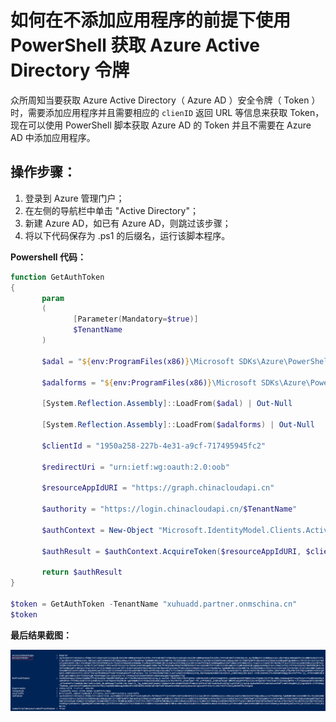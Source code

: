<properties
                pageTitle="如何在不添加应用程序的前提下使用 PowerShell 获取 Azure Active Directory 令牌"
                description="使用 PowerShell 在不添加应用程序的前提下获取 Azure Active Directory 令牌"
                services="active-directory"
                documentationCenter=""
                authors=""
                manager=""
                editor=""
                tags="active-directory,Token,Azure 管理门户,PowerShell"/>

<tags
                ms.service="active-directory-aog"
                ms.date="12/15/2016"
                wacn.date="12/15/2016"/>

# 如何在不添加应用程序的前提下使用 PowerShell 获取 Azure Active Directory 令牌

众所周知当要获取 Azure Active Directory（ Azure AD ）安全令牌（ Token ）时，需要添加应用程序并且需要相应的 `clienID` 返回 URL 等信息来获取 Token，现在可以使用 PowerShell 脚本获取 Azure AD 的 Token 并且不需要在 Azure AD 中添加应用程序。

## 操作步骤：
1. 登录到 Azure 管理门户；
2. 在左侧的导航栏中单击 "Active Directory"；
3. 新建 Azure AD，如已有 Azure AD，则跳过该步骤；
4. 将以下代码保存为 .ps1 的后缀名，运行该脚本程序。  

**Powershell 代码：**  

```PowerShell
function GetAuthToken
{
       param
       (
              [Parameter(Mandatory=$true)]
              $TenantName
       )
 
       $adal = "${env:ProgramFiles(x86)}\Microsoft SDKs\Azure\PowerShell\ServiceManagement\Azure\Services\Microsoft.IdentityModel.Clients.ActiveDirectory.dll"
 
       $adalforms = "${env:ProgramFiles(x86)}\Microsoft SDKs\Azure\PowerShell\ServiceManagement\Azure\Services\Microsoft.IdentityModel.Clients.ActiveDirectory.WindowsForms.dll"
 
       [System.Reflection.Assembly]::LoadFrom($adal) | Out-Null
 
       [System.Reflection.Assembly]::LoadFrom($adalforms) | Out-Null
 
       $clientId = "1950a258-227b-4e31-a9cf-717495945fc2" 
 
       $redirectUri = "urn:ietf:wg:oauth:2.0:oob"
 
       $resourceAppIdURI = "https://graph.chinacloudapi.cn"
 
       $authority = "https://login.chinacloudapi.cn/$TenantName"
 
       $authContext = New-Object "Microsoft.IdentityModel.Clients.ActiveDirectory.AuthenticationContext" -ArgumentList $authority
 
       $authResult = $authContext.AcquireToken($resourceAppIdURI, $clientId,$redirectUri, "Auto")
 
       return $authResult
}

$token = GetAuthToken -TenantName "xuhuadd.partner.onmschina.cn"  
$token 

```

**最后结果截图：**  

![result](./media/aog-active-directory-powershell-query-token/result.png)


